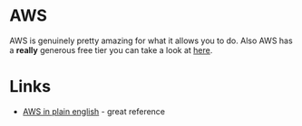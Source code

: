 # AWS
AWS is genuinely pretty amazing for what it allows you to do. Also AWS has a __really__ generous free tier you can take a look at [here](https://aws.amazon.com/free/).

# Links
- [AWS in plain english](https://www.expeditedssl.com/aws-in-plain-english) - great reference
